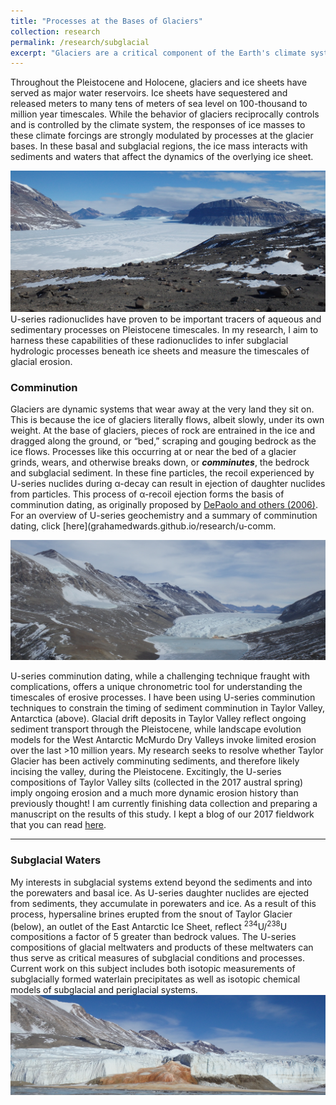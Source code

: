 ```yaml
---
title: "Processes at the Bases of Glaciers"
collection: research
permalink: /research/subglacial
excerpt: "Glaciers are a critical component of the Earth's climate system, and have drastically shaped the Earth's surface at high latitudes and elevations. I use U-series isotopes to investigate subglacial hydrologic systems of ice sheets and the timescales of glacial erosion.<br/><img src='/images/ice/Linebreen_snout.jpg'>"
---
```


Throughout the Pleistocene and Holocene, glaciers and ice sheets have served as major water reservoirs. Ice sheets have sequestered and released meters to many tens of meters of sea level on 100-thousand to million year timescales. While the behavior of glaciers reciprocally controls and is controlled by the climate system, the responses of ice masses to these climate forcings are strongly modulated by processes at the glacier bases. In these basal and subglacial regions, the ice mass interacts with sediments and waters that affect the dynamics of the overlying ice sheet.

<img src='/images/ice/UpperTaylor.JPG'>
U-series radionuclides have proven to be important tracers of aqueous and sedimentary processes on Pleistocene timescales. In my research, I aim to harness these capabilities of these radionuclides to infer subglacial hydrologic processes beneath ice sheets and measure the timescales of glacial erosion.

### Comminution
Glaciers are dynamic systems that wear away at the very land they sit on. This is because the ice of glaciers literally flows, albeit slowly, under its own weight. At the base of glaciers, pieces of rock are entrained in the ice and dragged along the ground, or “bed,” scraping and gouging bedrock as the ice flows. Processes like this occurring at or near the bed of a glacier grinds, wears, and otherwise breaks down, or __*comminutes*__, the bedrock and subglacial sediment. In these fine particles, the recoil experienced by U-series nuclides during α-decay can result in ejection of daughter nuclides from particles. This process of α-recoil ejection forms the basis of comminution dating, as originally proposed by [DePaolo and others (2006)](https://doi.org/10.1016/j.epsl.2006.06.004). For an overview of U-series geochemistry and a summary of comminution dating, click [here](grahamedwards.github.io/research/u-comm.

<img src='/images/ice/Taylor_broad.JPG'>

U-series comminution dating, while a challenging technique fraught with complications, offers a unique chronometric tool for understanding the timescales of erosive processes. I have been using U-series comminution techniques to constrain the timing of sediment comminution in Taylor Valley, Antarctica (above). Glacial drift deposits in Taylor Valley reflect ongoing sediment transport through the Pleistocene, while landscape evolution models for the West Antarctic McMurdo Dry Valleys invoke limited erosion over the last >10 million years. My research seeks to resolve whether Taylor Glacier has been actively comminuting sediments, and therefore likely incising the valley, during the Pleistocene. Excitingly, the U-series compositions of Taylor Valley silts (collected in the 2017 austral spring) imply ongoing erosion and a much more dynamic erosion history than previously thought! I am currently finishing data collection and preparing a manuscript on the results of this study. I kept a blog of our 2017 fieldwork that you can read [here](https://edwardsgh.wordpress.com/blogs/taylor-valley-antarctica-2017/).

---
### Subglacial Waters
My interests in subglacial systems extend beyond the sediments and into the porewaters and basal ice. As U-series daughter nuclides are ejected from sediments, they accumulate in porewaters and ice. As a result of this process, hypersaline brines erupted from the snout of Taylor Glacier (below), an outlet of the East Antarctic Ice Sheet, reflect <sup>234</sup>U/<sup>238</sup>U compositions a factor of 5 greater than bedrock values. The U-series compositions of glacial meltwaters and products of these meltwaters can thus serve as critical measures of subglacial conditions and processes. Current work on this subject includes both isotopic measurements of subglacially formed waterlain precipitates as well as isotopic chemical models of subglacial and periglacial systems.
<img src='/images/ice/BloodFalls.JPG'>
